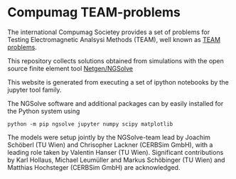 # Compumag TEAM-problems

The international Compumag Societey provides a
set of problems for Testing Electromagnetic Analsysi Methods (TEAM),
well known as [TEAM problems](https://www.compumag.org/wp/team/).

This repository collects solutions obtained from simulations with the open source
finite element tool [Netgen/NGSolve](ngsolve.org)


This website is generated from executing a set of ipython notebooks by the jupyter tool family.

The NGSolve software and additional packages can by easily installed for the
Python system using 

    python -m pip ngsolve jupyter numpy scipy matplotlib


The models were setup jointly by the NGSolve-team lead by Joachim Schöberl (TU Wien)
and Chrisopher Lackner (CERBSim GmbH), with a leading role taken by
Valentin Hanser (TU Wien). Significant contributions by Karl Hollaus, Michael Leumüller
and Markus Schöbinger (TU Wien) and Matthias Hochsteger (CERBSim GmbH) are acknowledged.


```{tableofcontents}
```
